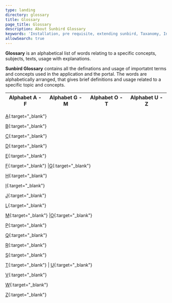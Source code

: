 ```yaml
---
type: landing
directory: glossary
title: Glossary 
page_title: Glossary
description: About Sunbird Glossary
keywords: 'Installation, pre requisite, extending sunbird, Taxanomy, Infra, attributes'
allowSearch: true
---
```


**Glossary** is an alphabetical list of words relating to a specific concepts, subjects, texts, usage with explanations. 

**Sunbird Glossary** contains all the definations and usage of importatnt terms and concepts used in the application and the portal. The words are alphabetically arranged, that gives brief definitions and usage related to a specific topic and concepts. 

Alphabet A - F  | Alphabet G - M  |Alphabet O - T |Alphabet U - Z
----------------|-----------------|---------------|--------------
[A](glossary/a){:target="_blank"}

[B](glossary/b){:target="_blank"}

[C](glossary/c){:target="_blank"}

[D](glossary/d){:target="_blank"}

[E](glossary/e){:target="_blank"}

[F](glossary/f){:target="_blank"} |[G](glossary/g){:target="_blank"}

[H](glossary/h){:target="_blank"}

[I](glossary/i){:target="_blank"}

[J](glossary/j){:target="_blank"}

[L](glossary/l){:target="_blank"}

[M](glossary/m){:target="_blank"} |[O](glossary/o){:target="_blank"}

[P](glossary/p){:target="_blank"}

[Q](glossary/q){:target="_blank"}

[R](glossary/r){:target="_blank"}

[S](glossary/s){:target="_blank"}

[T](glossary/t){:target="_blank"} | [U](glossary/u){:target="_blank"}

[V](glossary/v){:target="_blank"}

[W](glossary/w){:target="_blank"}

[Z](glossary/z){:target="_blank"}




